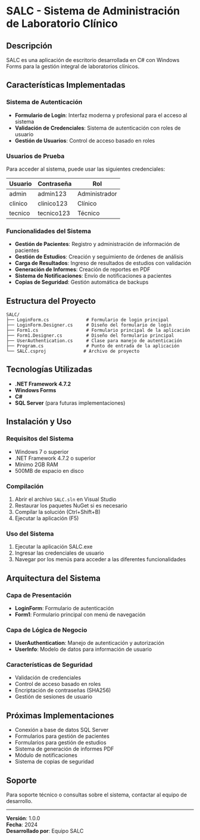 # SALC - Sistema de Administración de Laboratorio Clínico

## Descripción
SALC es una aplicación de escritorio desarrollada en C# con Windows Forms para la gestión integral de laboratorios clínicos.

## Características Implementadas

### Sistema de Autenticación
- **Formulario de Login**: Interfaz moderna y profesional para el acceso al sistema
- **Validación de Credenciales**: Sistema de autenticación con roles de usuario
- **Gestión de Usuarios**: Control de acceso basado en roles

### Usuarios de Prueba
Para acceder al sistema, puede usar las siguientes credenciales:

| Usuario | Contraseña | Rol |
|---------|------------|-----|
| admin | admin123 | Administrador |
| clinico | clinico123 | Clínico |
| tecnico | tecnico123 | Técnico |

### Funcionalidades del Sistema
- **Gestión de Pacientes**: Registro y administración de información de pacientes
- **Gestión de Estudios**: Creación y seguimiento de órdenes de análisis
- **Carga de Resultados**: Ingreso de resultados de estudios con validación
- **Generación de Informes**: Creación de reportes en PDF
- **Sistema de Notificaciones**: Envío de notificaciones a pacientes
- **Copias de Seguridad**: Gestión automática de backups

## Estructura del Proyecto

```
SALC/
├── LoginForm.cs              # Formulario de login principal
├── LoginForm.Designer.cs     # Diseño del formulario de login
├── Form1.cs                  # Formulario principal de la aplicación
├── Form1.Designer.cs         # Diseño del formulario principal
├── UserAuthentication.cs     # Clase para manejo de autenticación
├── Program.cs                # Punto de entrada de la aplicación
└── SALC.csproj              # Archivo de proyecto
```

## Tecnologías Utilizadas
- **.NET Framework 4.7.2**
- **Windows Forms**
- **C#**
- **SQL Server** (para futuras implementaciones)

## Instalación y Uso

### Requisitos del Sistema
- Windows 7 o superior
- .NET Framework 4.7.2 o superior
- Mínimo 2GB RAM
- 500MB de espacio en disco

### Compilación
1. Abrir el archivo `SALC.sln` en Visual Studio
2. Restaurar los paquetes NuGet si es necesario
3. Compilar la solución (Ctrl+Shift+B)
4. Ejecutar la aplicación (F5)

### Uso del Sistema
1. Ejecutar la aplicación SALC.exe
2. Ingresar las credenciales de usuario
3. Navegar por los menús para acceder a las diferentes funcionalidades

## Arquitectura del Sistema

### Capa de Presentación
- **LoginForm**: Formulario de autenticación
- **Form1**: Formulario principal con menú de navegación

### Capa de Lógica de Negocio
- **UserAuthentication**: Manejo de autenticación y autorización
- **UserInfo**: Modelo de datos para información de usuario

### Características de Seguridad
- Validación de credenciales
- Control de acceso basado en roles
- Encriptación de contraseñas (SHA256)
- Gestión de sesiones de usuario

## Próximas Implementaciones
- Conexión a base de datos SQL Server
- Formularios para gestión de pacientes
- Formularios para gestión de estudios
- Sistema de generación de informes PDF
- Módulo de notificaciones
- Sistema de copias de seguridad

## Soporte
Para soporte técnico o consultas sobre el sistema, contactar al equipo de desarrollo.

---
**Versión**: 1.0.0  
**Fecha**: 2024  
**Desarrollado por**: Equipo SALC
